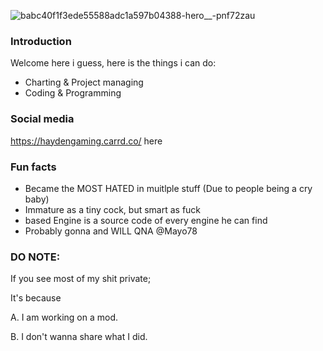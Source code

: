![babc40f1f3ede55588adc1a597b04388-hero__-pnf72zau](https://user-images.githubusercontent.com/107285739/178088201-abe4ec91-aa05-48d9-88e2-9e9115aff31d.png)
### Introduction
Welcome here i guess, here is the things i can do:
- Charting & Project managing
- Coding & Programming
### Social media
https://haydengaming.carrd.co/
here
### Fun facts
* Became the MOST HATED in muitlple stuff (Due to people being a cry baby)
* Immature as a tiny cock, but smart as fuck
* based Engine is a source code of every engine he can find
* Probably gonna and WILL QNA @Mayo78

### DO NOTE:

If you see most of my shit private;

It's because

A. I am working on a mod.

B. I don't wanna share what I did.
